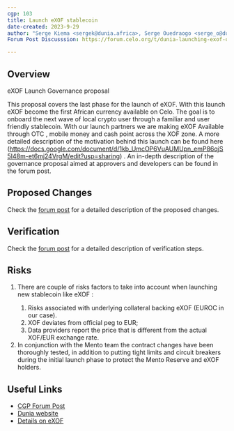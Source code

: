 ```yaml
---
cgp: 103
title: Launch eXOF stablecoin
date-created: 2023-9-29
author: "Serge Kiema <sergek@dunia.africa>, Serge Ouedraogo <serge_o@dunia.africa>"
Forum Post Discusssion: https://forum.celo.org/t/dunia-launching-exof-on-celo/6261/1

---
```


## Overview

eXOF Launch Governance proposal

This proposal covers the last phase for the launch of eXOF. With this launch eXOF become the first African currency available on Celo. The goal is to onboard the next wave of local crypto user through a familiar and user friendly stablecoin. With our launch partners we are making eXOF Available through OTC , mobile money and cash point across the XOF zone.
A more detailed description of the motivation behind this launch can be found here (https://docs.google.com/document/d/1kb_UmcOP6VuAUMUpn_emP86qjS5I48m-et6mj24VrgM/edit?usp=sharing) . An in-depth description of the governance proposal aimed at approvers and developers can be found in the forum post.


## Proposed Changes

Check the [forum post](https://forum.celo.org/t/dunia-launching-exof-on-celo/6261/1) for a detailed description of the proposed changes.

## Verification

Check the [forum post](https://forum.celo.org/t/dunia-launching-exof-on-celo/6261/1) for a detailed description of verification steps.


## Risks

<ol>
  <li>There are couple of risks factors to take into account when launching new stablecoin like eXOF :</li>
  <ol>
      <li>Risks associated with underlying collateral backing eXOF (EUROC in our case).</li>
      <li>XOF deviates from official peg to EUR;</li>
      <li>Data providers report the price that is different from the actual XOF/EUR exchange rate.</li>
    </ol>
  <li>In conjunction with the Mento team the contract changes have been thoroughly tested, in addition to putting tight limits and circuit breakers during the initial launch phase to protect the Mento Reserve and eXOF holders.</li>
</ol>


## Useful Links

- [CGP Forum Post](https://forum.celo.org/t/dunia-launching-exof-on-celo/6261/1)
- [Dunia website](https://www.dunia.africa/)
- [Details on eXOF](https://docs.google.com/document/d/1kb_UmcOP6VuAUMUpn_emP86qjS5I48m-et6mj24VrgM/edit?usp=sharing)
